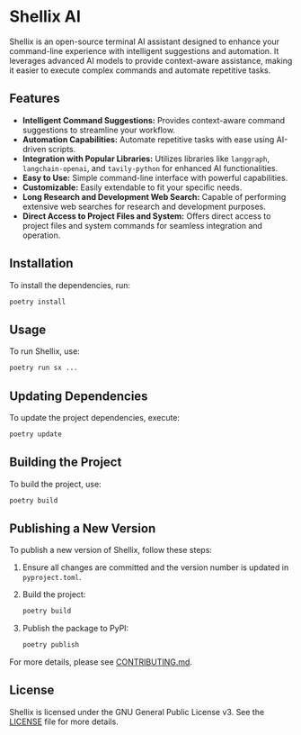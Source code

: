 # Shellix AI

Shellix is an open-source terminal AI assistant designed to enhance your command-line experience with intelligent suggestions and automation. It leverages advanced AI models to provide context-aware assistance, making it easier to execute complex commands and automate repetitive tasks.

## Features

- **Intelligent Command Suggestions:** Provides context-aware command suggestions to streamline your workflow.
- **Automation Capabilities:** Automate repetitive tasks with ease using AI-driven scripts.
- **Integration with Popular Libraries:** Utilizes libraries like `langgraph`, `langchain-openai`, and `tavily-python` for enhanced AI functionalities.
- **Easy to Use:** Simple command-line interface with powerful capabilities.
- **Customizable:** Easily extendable to fit your specific needs.
- **Long Research and Development Web Search:** Capable of performing extensive web searches for research and development purposes.
- **Direct Access to Project Files and System:** Offers direct access to project files and system commands for seamless integration and operation.

## Installation

To install the dependencies, run:

```bash
poetry install
```

## Usage

To run Shellix, use:

```bash
poetry run sx ...
```

## Updating Dependencies

To update the project dependencies, execute:

```bash
poetry update
```

## Building the Project

To build the project, use:

```bash
poetry build
```

## Publishing a New Version

To publish a new version of Shellix, follow these steps:

1. Ensure all changes are committed and the version number is updated in `pyproject.toml`.
2. Build the project:

    ```bash
    poetry build
    ```

3. Publish the package to PyPI:

    ```bash
    poetry publish
    ```

For more details, please see [CONTRIBUTING.md](CONTRIBUTING.md).

## License

Shellix is licensed under the GNU General Public License v3. See the [LICENSE](LICENSE) file for more details.
